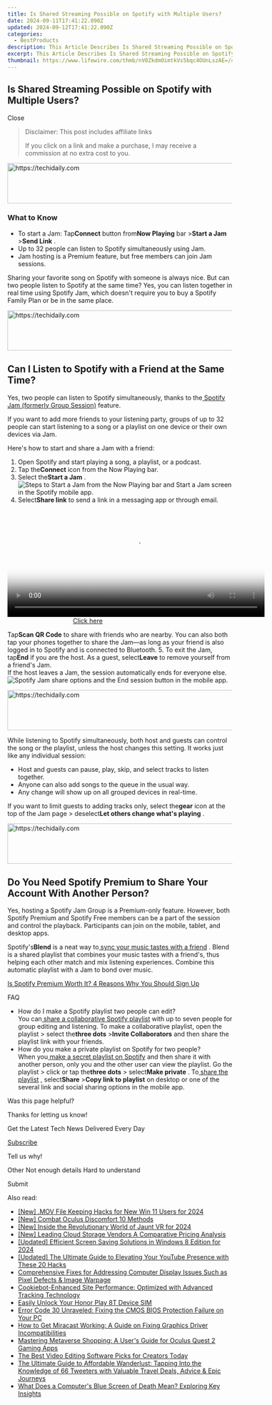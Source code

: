 ```yaml
---
title: Is Shared Streaming Possible on Spotify with Multiple Users?
date: 2024-09-11T17:41:22.090Z
updated: 2024-09-12T17:41:22.090Z
categories:
  - BestProducts
description: This Article Describes Is Shared Streaming Possible on Spotify with Multiple Users?
excerpt: This Article Describes Is Shared Streaming Possible on Spotify with Multiple Users?
thumbnail: https://www.lifewire.com/thmb/nV0ZkdmOimtkVs5bqc4OUnLszAE=/400x300/filters:no_upscale():max_bytes(150000):strip_icc():format(webp)/ListeningtoMusicTogether-648706e2f87f44209f5c298ba4e3dfaf.jpg
---
```


## Is Shared Streaming Possible on Spotify with Multiple Users?

Close 

>  Disclaimer: This post includes affiliate links
>
>  If you click on a link and make a purchase, I may receive a commission at no extra cost to you.
>

<!-- affiliate ads begin -->
<a href="https://ephamedtechinc.pxf.io/c/5597632/2137216/26400" target="_top" id="2137216">
  <img src="//a.impactradius-go.com/display-ad/26400-2137216" border="0" alt="https://techidaily.com" width="728" height="90"/>
</a>
<img height="0" width="0" src="https://ephamedtechinc.pxf.io/i/5597632/2137216/26400" style="position:absolute;visibility:hidden;" border="0" />
<!-- affiliate ads end -->

###  What to Know

* To start a Jam: Tap**Connect** button from**Now Playing** bar >**Start a Jam** \>**Send Link** .
* Up to 32 people can listen to Spotify simultaneously using Jam.
* Jam hosting is a Premium feature, but free members can join Jam sessions.

 Sharing your favorite song on Spotify with someone is always nice. But can two people listen to Spotify at the same time? Yes, you can listen together in real time using Spotify Jam, which doesn't require you to buy a Spotify Family Plan or be in the same place.

<!-- affiliate ads begin -->
<a href="https://aligracehair.sjv.io/c/5597632/2115937/19272" target="_top" id="2115937">
  <img src="//a.impactradius-go.com/display-ad/19272-2115937" border="0" alt="https://techidaily.com" width="728" height="90"/>
</a>
<img height="0" width="0" src="https://aligracehair.sjv.io/i/5597632/2115937/19272" style="position:absolute;visibility:hidden;" border="0" />
<!-- affiliate ads end -->

##  Can I Listen to Spotify with a Friend at the Same Time?

 Yes, two people can listen to Spotify simultaneously, thanks to the[ Spotify Jam (formerly Group Session)](https://www.lifewire.com/listen-to-spotify-with-friends-5120356) feature. 

 If you want to add more friends to your listening party, groups of up to 32 people can start listening to a song or a playlist on one device or their own devices via Jam.

 Here's how to start and share a Jam with a friend:  

1. Open Spotify and start playing a song, a playlist, or a podcast.
2. Tap the**Connect** icon from the Now Playing bar.
3. Select the**Start a Jam** .  
![Steps to Start a Jam from the Now Playing bar and Start a Jam screen in the Spotify mobile app.](https://www.lifewire.com/thmb/oAInPGB_FifZBfIT894umzMdx04=/1500x0/filters:no_upscale():max_bytes(150000):strip_icc():format(webp)/001_have-two-people-listen-to-spotify-at-same-time-5205195-4da12d7bffd84b6e8fa6a593942bcd27.jpg)
4. Select**Share link** to send a link in a messaging app or through email.  

<!-- affiliate ads begin -->
<span id="1983472">
					<video width="576" height="240" style="cursor:pointer"
           poster="//a.impactradius-go.com/display-clicktoplayimage/1983472.png"
           onclick="if(!this.playClicked){this.play();this.setAttribute('controls',true);this.playClicked=true;}">
	   <source src="//a.impactradius-go.com/display-ad/22993-1983472">
	   <img src="//a.impactradius-go.com/display-clicktoplayimage/1983472.png" style="border: none; height: 100%; width: 100%; object-fit: contain">
	</video>
	<div style="width:360px;text-align:center"><a href="javascript:window.open(decodeURIComponent('https%3A%2F%2Fhomestyler.sjv.io%2Fc%2F5597632%2F1983472%2F22993'), '_blank');void(0);">Click here</a></div>
</span>
<img height="0" width="0" src="https://imp.pxf.io/i/5597632/1983472/22993" style="position:absolute;visibility:hidden;" border="0" />
<!-- affiliate ads end -->

 Tap**Scan QR Code** to share with friends who are nearby. You can also both tap your phones together to share the Jam—as long as your friend is also logged in to Spotify and is connected to Bluetooth.
5. To exit the Jam, tap**End** if you are the host. As a guest, select**Leave** to remove yourself from a friend's Jam.  
 If the host leaves a Jam, the session automatically ends for everyone else.  
![Spotify Jam share options and the End session button in the mobile app.](https://www.lifewire.com/thmb/-oB93QTM85kEs1sqcTdC06ca8NY=/1500x0/filters:no_upscale():max_bytes(150000):strip_icc():format(webp)/002_have-two-people-listen-to-spotify-at-same-time-5205195-9f1f784547b745a8b2974b02945b0a7a.jpg)

<!-- affiliate ads begin -->
<a href="https://ursime.pxf.io/c/5597632/2136548/16384" target="_top" id="2136548">
  <img src="//a.impactradius-go.com/display-ad/16384-2136548" border="0" alt="https://techidaily.com" width="728" height="90"/>
</a>
<img height="0" width="0" src="https://ursime.pxf.io/i/5597632/2136548/16384" style="position:absolute;visibility:hidden;" border="0" />
<!-- affiliate ads end -->

 While listening to Spotify simultaneously, both host and guests can control the song or the playlist, unless the host changes this setting. It works just like any individual session:

* Host and guests can pause, play, skip, and select tracks to listen together.
* Anyone can also add songs to the queue in the usual way.
* Any change will show up on all grouped devices in real-time.

 If you want to limit guests to adding tracks only, select the**gear** icon at the top of the Jam page > deselect**Let others change what's playing** .

<!-- affiliate ads begin -->
<a href="https://ephamedtechinc.pxf.io/c/5597632/2137211/26400" target="_top" id="2137211">
  <img src="//a.impactradius-go.com/display-ad/26400-2137211" border="0" alt="https://techidaily.com" width="728" height="90"/>
</a>
<img height="0" width="0" src="https://ephamedtechinc.pxf.io/i/5597632/2137211/26400" style="position:absolute;visibility:hidden;" border="0" />
<!-- affiliate ads end -->

##  Do You Need Spotify Premium to Share Your Account With Another Person?

 Yes, hosting a Spotify Jam Group is a Premium-only feature. However, both Spotify Premium and Spotify Free members can be a part of the session and control the playback. Participants can join on the mobile, tablet, and desktop apps.  

 Spotify's**Blend** is a neat way to[ sync your music tastes with a friend](https://www.lifewire.com/why-you-should-try-spotify-blend-5192254) . Blend is a shared playlist that combines your music tastes with a friend's, thus helping each other match and mix listening experiences. Combine this automatic playlist with a Jam to bond over music.

[  Is Spotify Premium Worth It? 4 Reasons Why You Should Sign Up ](https://www.lifewire.com/is-spotify-premium-worth-it-8652249) 

 FAQ

* How do I make a Spotify playlist two people can edit?  
 You can[ share a collaborative Spotify playlist](https://www.lifewire.com/share-a-spotify-playlist-5201676) with up to seven people for group editing and listening. To make a collaborative playlist, open the playlist > select the**three dots** \>**Invite Collaborators** and then share the playlist link with your friends.
* How do you make a private playlist on Spotify for two people?  
 When you[ make a secret playlist on Spotify](https://www.lifewire.com/make-a-playlist-on-spotify-4138575#how-to-make-a-spotify-playlist-secret-or-collaborative) and then share it with another person, only you and the other user can view the playlist. Go the playlist > click or tap the**three dots** \> select**Make private** . To[ share the playlist](https://www.lifewire.com/share-a-spotify-playlist-5201676) , select**Share** \>**Copy link to playlist** on desktop or one of the several link and social sharing options in the mobile app.

Was this page helpful?

Thanks for letting us know!

 Get the Latest Tech News Delivered Every Day

[ Subscribe ](https://www.lifewire.com/#) 

Tell us why!

 Other  Not enough details  Hard to understand 

 Submit 

<ins class="adsbygoogle"
     style="display:block"
     data-ad-format="autorelaxed"
     data-ad-client="ca-pub-7571918770474297"
     data-ad-slot="1223367746"></ins>

<ins class="adsbygoogle"
     style="display:block"
     data-ad-client="ca-pub-7571918770474297"
     data-ad-slot="8358498916"
     data-ad-format="auto"
     data-full-width-responsive="true"></ins>

<span class="atpl-alsoreadstyle">Also read:</span>
<div><ul>
<li><a href="https://screen-video-capture.techidaily.com/new-mov-file-keeping-hacks-for-new-win-11-users-for-2024/"><u>[New] .MOV File Keeping Hacks for New Win 11 Users for 2024</u></a></li>
<li><a href="https://fox-access.techidaily.com/new-combat-oculus-discomfort-10-methods/"><u>[New] Combat Oculus Discomfort 10 Methods</u></a></li>
<li><a href="https://fox-friendly.techidaily.com/new-inside-the-revolutionary-world-of-jaunt-vr-for-2024/"><u>[New] Inside the Revolutionary World of Jaunt VR for 2024</u></a></li>
<li><a href="https://extra-skills.techidaily.com/new-leading-cloud-storage-vendors-a-comparative-pricing-analysis/"><u>[New] Leading Cloud Storage Vendors A Comparative Pricing Analysis</u></a></li>
<li><a href="https://screen-mirroring-recording.techidaily.com/updated-efficient-screen-saving-solutions-in-windows-8-edition-for-2024/"><u>[Updated] Efficient Screen Saving Solutions in Windows 8 Edition for 2024</u></a></li>
<li><a href="https://facebook-video-footage.techidaily.com/updated-the-ultimate-guide-to-elevating-your-youtube-presence-with-these-20-hacks/"><u>[Updated] The Ultimate Guide to Elevating Your YouTube Presence with These 20 Hacks</u></a></li>
<li><a href="https://techtrends.techidaily.com/comprehensive-fixes-for-addressing-computer-display-issues-such-as-pixel-defects-and-image-warpage/"><u>Comprehensive Fixes for Addressing Computer Display Issues Such as Pixel Defects & Image Warpage</u></a></li>
<li><a href="https://techidaily.com/cookiebot-enhanced-site-performance-optimized-with-advanced-tracking-technology/"><u>Cookiebot-Enhanced Site Performance: Optimized with Advanced Tracking Technology</u></a></li>
<li><a href="https://sim-unlock.techidaily.com/easily-unlock-your-honor-play-8t-device-sim-by-drfone-android/"><u>Easily Unlock Your Honor Play 8T Device SIM</u></a></li>
<li><a href="https://techtrends.techidaily.com/error-code-30-unraveled-fixing-the-cmos-bios-protection-failure-on-your-pc/"><u>Error Code 30 Unraveled: Fixing the CMOS BIOS Protection Failure on Your PC</u></a></li>
<li><a href="https://win-howtos.techidaily.com/how-to-get-miracast-working-a-guide-on-fixing-graphics-driver-incompatibilities/"><u>How to Get Miracast Working: A Guide on Fixing Graphics Driver Incompatibilities</u></a></li>
<li><a href="https://techtrends.techidaily.com/mastering-metaverse-shopping-a-users-guide-for-oculus-quest-2-gaming-apps/"><u>Mastering Metaverse Shopping: A User's Guide for Oculus Quest 2 Gaming Apps</u></a></li>
<li><a href="https://techtrends.techidaily.com/the-best-video-editing-software-picks-for-creators-today/"><u>The Best Video Editing Software Picks for Creators Today</u></a></li>
<li><a href="https://techtrends.techidaily.com/the-ultimate-guide-to-affordable-wanderlust-tapping-into-the-knowledge-of-66-tweeters-with-valuable-travel-deals-advice-and-epic-journeys/"><u>The Ultimate Guide to Affordable Wanderlust: Tapping Into the Knowledge of 66 Tweeters with Valuable Travel Deals, Advice & Epic Journeys</u></a></li>
<li><a href="https://techtrends.techidaily.com/what-does-a-computers-blue-screen-of-death-mean-exploring-key-insights/"><u>What Does a Computer's Blue Screen of Death Mean? Exploring Key Insights</u></a></li>
</ul></div>

